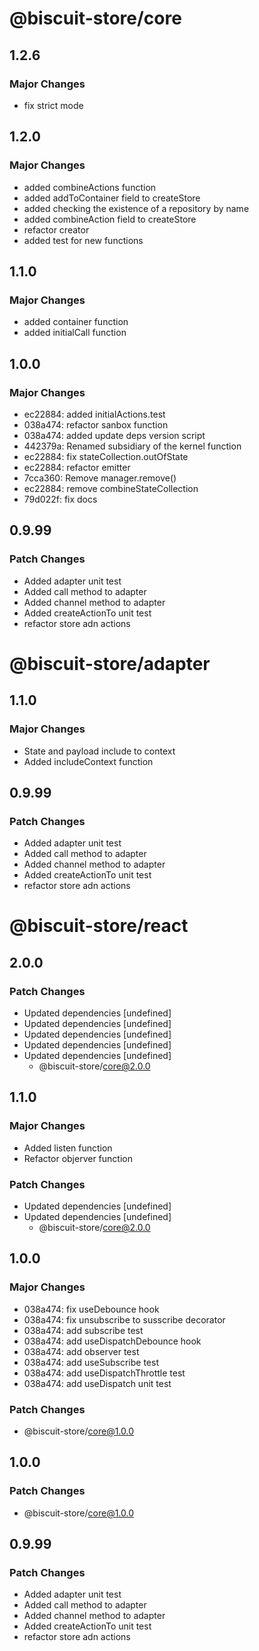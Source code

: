# @biscuit-store/core

## 1.2.6
### Major Changes

- fix strict mode

## 1.2.0
### Major Changes

- added combineActions function
- added addToContainer field to createStore
- added checking the existence of a repository by name
- added combineAction field to createStore
- refactor creator
- added test for new functions

## 1.1.0
### Major Changes
- added container function
- added initialCall  function

## 1.0.0
### Major Changes

- ec22884: added initialActions.test
- 038a474: refactor sanbox function
- 038a474: added update deps version script
- 442379a: Renamed subsidiary of the kernel function
- ec22884: fix stateCollection.outOfState
- ec22884: refactor emitter
- 7cca360: Remove manager.remove()
- ec22884: remove combineStateCollection
- 79d022f: fix docs

## 0.9.99
### Patch Changes

- Added adapter unit test
- Added call method to adapter
- Added channel method to adapter
- Added createActionTo unit test
- refactor store adn actions

# @biscuit-store/adapter

## 1.1.0
### Major Changes

- State and payload include to context
- Added includeContext function

## 0.9.99
### Patch Changes

- Added adapter unit test
- Added call method to adapter
- Added channel method to adapter
- Added createActionTo unit test
- refactor store adn actions

# @biscuit-store/react

## 2.0.0
### Patch Changes

- Updated dependencies [undefined]
- Updated dependencies [undefined]
- Updated dependencies [undefined]
- Updated dependencies [undefined]
- Updated dependencies [undefined]
  - @biscuit-store/core@2.0.0

## 1.1.0
### Major Changes

- Added listen function
- Refactor objerver function

### Patch Changes

- Updated dependencies [undefined]
- Updated dependencies [undefined]
  - @biscuit-store/core@2.0.0

## 1.0.0
### Major Changes

- 038a474: fix useDebounce hook
- 038a474: fix unsubscribe to susscribe decorator
- 038a474: add subscribe test
- 038a474: add useDispatchDebounce hook
- 038a474: add observer test
- 038a474: add useSubscribe test
- 038a474: add useDispatchThrottle test
- 038a474: add useDispatch unit test

### Patch Changes
  - @biscuit-store/core@1.0.0

## 1.0.0
### Patch Changes
  - @biscuit-store/core@1.0.0

## 0.9.99
### Patch Changes

- Added adapter unit test
- Added call method to adapter
- Added channel method to adapter
- Added createActionTo unit test
- refactor store adn actions
